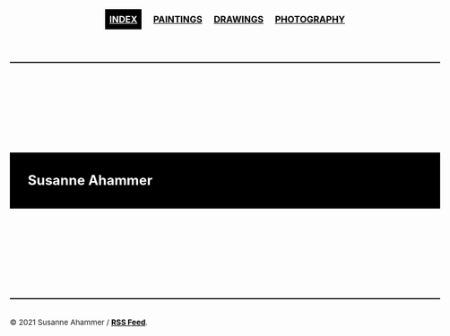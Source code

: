 <!--![Image](images/2020-001.jpg)
<img src="images/2021-002.jpg"/><b>2021#002</b>
<p></p>
<img src="images/2021-003.jpg"/><b>2021#003</b>
<p></p>
<img src="images/2020-001.jpg"/><b>2020#001</b>
<p></p>
<img src="images/2021-001.jpg"/><b>2021#001</b>
<p></p>-->

<!DOCTYPE html>
<html lang="en">
  <head><meta charset="UTF-8">
    <meta name="viewport" content="width=device-width, initial-scale=1.0">
    <title>
      Index | Ultra
    </title>
    <meta name="generator" content="Jekyll v4.1.1" />
    <meta property="og:title" content="Index" />
    <meta property="og:locale" content="en_US" />
    <meta name="description" content="Ultra - Super fast Jekyll theme, weighs under 2kb" />
    <meta property="og:description" content="Ultra - Super fast" />
    <link rel="canonical" href="https://example.com/" />
    <meta property="og:url" content="https://example.com/" />
    <meta property="og:site_name" content="Ultra" />
    <meta name="twitter:card" content="summary" />
    <meta property="twitter:title" content="Index" />
    <meta name="twitter:site" content="@yourusername" /> 
    <script type="application/ld+json"> {"headline":"Index","description":"Ultra - Super fast Jekyll theme, weighs under 2kb","name":"Ultra","@type":"WebSite","url":"https://example.com/","@context":"https://schema.org"}
    </script>
    <link rel="shortcut icon" href="/favicon.png">
    <link rel="alternate" type="application/atom+xml" title="Ultra" href="/atom.xml">
    <link rel="sitemap" type="application/xml" title="sitemap" href="/sitemap.xml" />
    <style type="text/css"> body{font-size:1rem;line-height:1.5;-webkit-font-smoothing:antialiased;text-rendering:optimizeLegibility;-webkit-text-size-adjust:100%;zoom:1;font-family:-apple-system, BlinkMacSystemFont, "Segoe UI", Roboto, Helvetica, Arial, sans-serif, "Apple Color Emoji", "Segoe UI Emoji", "Segoe UI Symbol"}header p strong{text-transform:uppercase}.post-title{background:black;margin:10rem 0;color:white;padding:2rem;font-weight:bold}a,a:visited{color:black;font-weight:bold}a:hover,a:visited:hover{color:dodgerblue}a.active{background:black;padding:0.5rem;color:white;font-weight:bold}blockquote{background:#f9f9f9;border-left:5px solid black;font-size:120%;margin:2rem 0;padding:1rem}blockquote p{margin:0}blockquote footer{font-size:90%;margin:1rem 0 0 0}dl dt{margin-bottom:0.5rem}dl dd{font-style:italic;margin-bottom:2rem}code,pre{font-family:San Francisco Mono,Monaco,"Consolas","Lucida Console","DejaVu Sans Mono","Bitstream Vera Sans Mono",monospace;font-size:92%}pre{background:black;color:white;overflow:auto;padding:1em;width:100%}.date{opacity:0.6}html{box-sizing:border-box}*,*:before,*:after{box-sizing:inherit}body{margin:0 auto;max-width:50rem;padding:1rem}strong,b,h1,h2,h3,h4{font-weight:bold}hr{background:black;border:0;height:2px;margin:2rem 0;width:100%}table{border-collapse:collapse;text-align:left;width:100%}table tr{border-bottom:1px solid black}table td{padding:0.5rem}img{width:100%;margin:0.5rem 0}nav ul{list-style:none;padding:0;text-align:center}nav ul li{display:inline-block}nav a{margin:0.5rem;text-transform:uppercase}footer{margin:2rem 0}
    </style>
  </head>  
  <body>
  <header role="banner">
    <nav role="navigation">
      <ul>
      <li><a href="/" class="active">Index</a></li>
      <li><a href="/paintings" >Paintings</a></li>
      <li><a href="/drawings" >Drawings</a></li>
      <li><a href="/photography" >Photography</a></li>
      </ul>
    </nav>
  </header><hr><main id="main" role="main">
  <article class="post index" role="article">
    <h1 class="post-title">Susanne Ahammer</h1>
  </article>
  </main>
  <hr>
  <footer class="footer" role="contentinfo">
  <small>
    © 2021 Susanne Ahammer / <a href="/atom.xml">RSS Feed</a>.
  </small>
  </footer>
</body>
</html>


